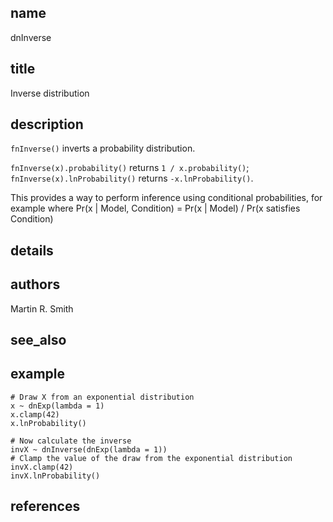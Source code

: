 ## name
dnInverse

## title
Inverse distribution 

## description
`fnInverse()` inverts a probability distribution.

`fnInverse(x).probability()` returns `1 / x.probability()`; 
`fnInverse(x).lnProbability()` returns `-x.lnProbability()`.

This provides a way to perform inference using conditional probabilities,
for example where 
Pr(x | Model, Condition) = Pr(x | Model) / Pr(x satisfies Condition)

## details
## authors
Martin R. Smith

## see_also
## example
```
# Draw X from an exponential distribution
x ~ dnExp(lambda = 1)
x.clamp(42)
x.lnProbability()

# Now calculate the inverse
invX ~ dnInverse(dnExp(lambda = 1))
# Clamp the value of the draw from the exponential distribution
invX.clamp(42)
invX.lnProbability()
```

## references
